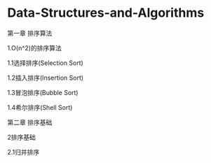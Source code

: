 # Data-Structures-and-Algorithms
第一章 排序算法

1.O(n^2)的排序算法

1.1选择排序(Selection Sort)

1.2插入排序(Insertion Sort)

1.3冒泡排序(Bubble Sort)

1.4希尔排序(Shell Sort)

第二章 排序基础

2排序基础

2.1归并排序
